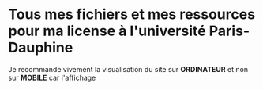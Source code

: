 # Tous mes fichiers et mes ressources pour ma license à l'université Paris-Dauphine

Je recommande vivement la visualisation du site sur **ORDINATEUR** et non sur **MOBILE** car l'affichage 